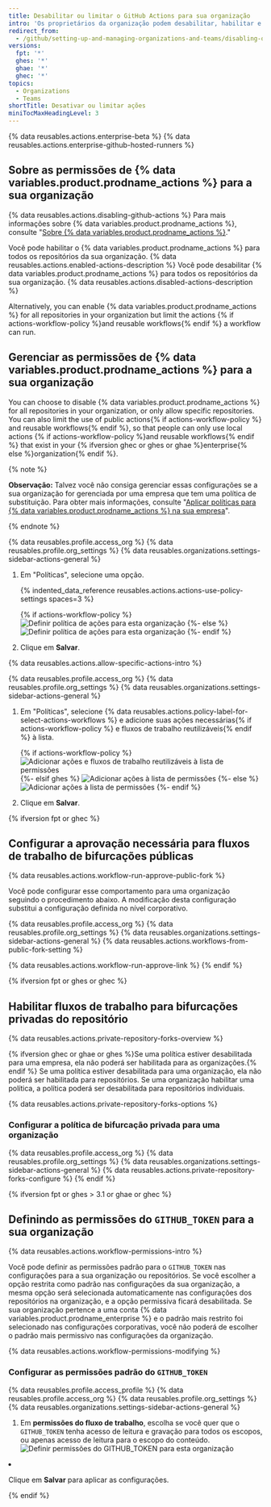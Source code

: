 ```yaml
---
title: Desabilitar ou limitar o GitHub Actions para sua organização
intro: 'Os proprietários da organização podem desabilitar, habilitar e limitar o GitHub Actions para uma organização.'
redirect_from:
  - /github/setting-up-and-managing-organizations-and-teams/disabling-or-limiting-github-actions-for-your-organization
versions:
  fpt: '*'
  ghes: '*'
  ghae: '*'
  ghec: '*'
topics:
  - Organizations
  - Teams
shortTitle: Desativar ou limitar ações
miniTocMaxHeadingLevel: 3
---
```


{% data reusables.actions.enterprise-beta %}
{% data reusables.actions.enterprise-github-hosted-runners %}

## Sobre as permissões de {% data variables.product.prodname_actions %} para a sua organização

{% data reusables.actions.disabling-github-actions %} Para mais informações sobre {% data variables.product.prodname_actions %}, consulte "[Sobre {% data variables.product.prodname_actions %}](/actions/getting-started-with-github-actions/about-github-actions)."

Você pode habilitar o {% data variables.product.prodname_actions %} para todos os repositórios da sua organização. {% data reusables.actions.enabled-actions-description %} Você pode desabilitar {% data variables.product.prodname_actions %} para todos os repositórios da sua organização. {% data reusables.actions.disabled-actions-description %}

Alternatively, you can enable {% data variables.product.prodname_actions %} for all repositories in your organization but limit the actions {% if actions-workflow-policy %}and reusable workflows{% endif %} a workflow can run.

## Gerenciar as permissões de {% data variables.product.prodname_actions %} para a sua organização

You can choose to disable {% data variables.product.prodname_actions %} for all repositories in your organization, or only allow specific repositories. You can also limit the use of public actions{% if actions-workflow-policy %} and reusable workflows{% endif %}, so that people can only use local actions {% if actions-workflow-policy %}and reusable workflows{% endif %} that exist in your {% ifversion ghec or ghes or ghae %}enterprise{% else %}organization{% endif %}.

{% note %}

**Observação:** Talvez você não consiga gerenciar essas configurações se a sua organização for gerenciada por uma empresa que tem uma política de substituição. Para obter mais informações, consulte "[Aplicar políticas para {% data variables.product.prodname_actions %} na sua empresa](/admin/policies/enforcing-policies-for-your-enterprise/enforcing-github-actions-policies-for-your-enterprise)".

{% endnote %}

{% data reusables.profile.access_org %}
{% data reusables.profile.org_settings %}
{% data reusables.organizations.settings-sidebar-actions-general %}
1. Em "Políticas", selecione uma opção.

   {% indented_data_reference reusables.actions.actions-use-policy-settings spaces=3 %}

   {% if actions-workflow-policy %}
   ![Definir política de ações para esta organização](/assets/images/help/organizations/actions-policy-with-workflows.png)
   {%- else %}
   ![Definir política de ações para esta organização](/assets/images/help/organizations/actions-policy.png)
   {%- endif %}
1. Clique em **Salvar**.

{% data reusables.actions.allow-specific-actions-intro %}

{% data reusables.profile.access_org %}
{% data reusables.profile.org_settings %}
{% data reusables.organizations.settings-sidebar-actions-general %}
1. Em "Políticas", selecione {% data reusables.actions.policy-label-for-select-actions-workflows %} e adicione suas ações necessárias{% if actions-workflow-policy %} e fluxos de trabalho reutilizáveis{% endif %} à lista.

   {% if actions-workflow-policy %}
   ![Adicionar ações e fluxos de trabalho reutilizáveis à lista de permissões](/assets/images/help/organizations/actions-policy-allow-list-with-workflows.png)
   {%- elsif ghes %}
   ![Adicionar ações à lista de permissões](/assets/images/help/organizations/actions-policy-allow-list.png)
   {%- else %}
   ![Adicionar ações à lista de permissões](/assets/images/enterprise/github-ae/organizations/actions-policy-allow-list.png)
   {%- endif %}
1. Clique em **Salvar**.

{% ifversion fpt or ghec %}
## Configurar a aprovação necessária para fluxos de trabalho de bifurcações públicas

{% data reusables.actions.workflow-run-approve-public-fork %}

Você pode configurar esse comportamento para uma organização seguindo o procedimento abaixo. A modificação desta configuração substitui a configuração definida no nível corporativo.

{% data reusables.profile.access_org %}
{% data reusables.profile.org_settings %}
{% data reusables.organizations.settings-sidebar-actions-general %}
{% data reusables.actions.workflows-from-public-fork-setting %}

{% data reusables.actions.workflow-run-approve-link %}
{% endif %}

{% ifversion fpt or ghes or ghec %}
## Habilitar fluxos de trabalho para bifurcações privadas do repositório

{% data reusables.actions.private-repository-forks-overview %}

{% ifversion ghec or ghae or ghes %}Se uma política estiver desabilitada para uma empresa, ela não poderá ser habilitada para as organizações.{% endif %} Se uma política estiver desabilitada para uma organização, ela não poderá ser habilitada para repositórios. Se uma organização habilitar uma política, a política poderá ser desabilitada para repositórios individuais.

{% data reusables.actions.private-repository-forks-options %}

### Configurar a política de bifurcação privada para uma organização

{% data reusables.profile.access_org %}
{% data reusables.profile.org_settings %}
{% data reusables.organizations.settings-sidebar-actions-general %}
{% data reusables.actions.private-repository-forks-configure %}
{% endif %}

{% ifversion fpt or ghes > 3.1 or ghae or ghec %}
## Definindo as permissões do `GITHUB_TOKEN` para a sua organização

{% data reusables.actions.workflow-permissions-intro %}

Você pode definir as permissões padrão para o `GITHUB_TOKEN` nas configurações para a sua organização ou repositórios. Se você escolher a opção restrita como padrão nas configurações da sua organização, a mesma opção será selecionada automaticamente nas configurações dos repositórios na organização, e a opção permissiva ficará desabilitada. Se sua organização pertence a uma conta {% data variables.product.prodname_enterprise %} e o padrão mais restrito foi selecionado nas configurações corporativas, você não poderá de escolher o padrão mais permissivo nas configurações da organização.

{% data reusables.actions.workflow-permissions-modifying %}

### Configurar as permissões padrão do `GITHUB_TOKEN`

{% data reusables.profile.access_profile %}
{% data reusables.profile.access_org %}
{% data reusables.profile.org_settings %}
{% data reusables.organizations.settings-sidebar-actions-general %}
1. Em **permissões do fluxo de trabalho**, escolha se você quer que o `GITHUB_TOKEN` tenha acesso de leitura e gravação para todos os escopos, ou apenas acesso de leitura para o escopo do </code>conteúdo.
<img src="/assets/images/help/settings/actions-workflow-permissions-organization.png" alt="Definir permissões do GITHUB_TOKEN para esta organização" /></p></li>
<li><p spaces-before="0">Clique em <strong x-id="1">Salvar</strong> para aplicar as configurações.
</p>

<p spaces-before="0">{% endif %}</p></li>
</ol>

